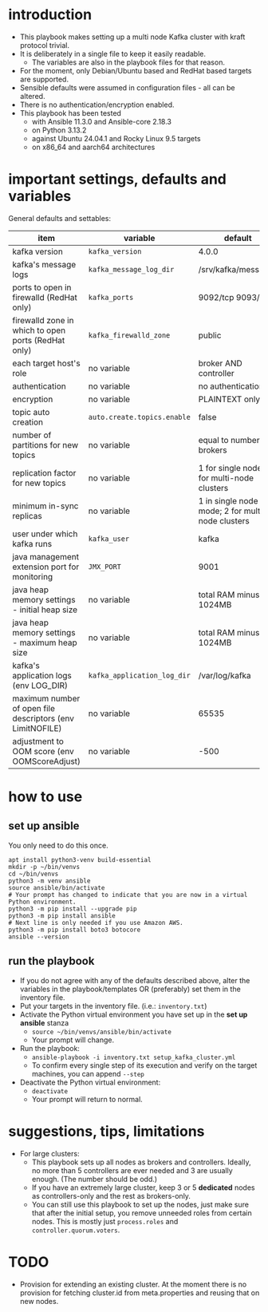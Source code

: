 # introduction

* This playbook makes setting up a multi node Kafka cluster with kraft protocol trivial. 
* It is deliberately in a single file to keep it easily readable.
    * The variables are also in the playbook files for that reason.
* For the moment, only Debian/Ubuntu based and RedHat based targets are supported. 
* Sensible defaults were assumed in configuration files - all can be altered. 
* There is no authentication/encryption enabled.
* This playbook has been tested 
    * with Ansible 11.3.0 and Ansible-core 2.18.3
    * on Python 3.13.2 
    * against Ubuntu 24.04.1 and Rocky Linux 9.5 targets
    * on x86_64 and aarch64 architectures

# important settings, defaults and variables

General defaults and settables:

item | variable | default | where used
-----|-----------|--------|----------
kafka version | `kafka_version` | 4.0.0 | main playbook
kafka's message logs | `kafka_message_log_dir` | /srv/kafka/messages | main playbook
ports to open in firewalld (RedHat only) | `kafka_ports` | 9092/tcp 9093/tcp | main playbook
firewalld zone in which to open ports (RedHat only) | `kafka_firewalld_zone` | public | main playbook
each target host's role | no variable | broker AND controller | `server.properties.j2`
authentication | no variable | no authentication | `server.properties.j2`
encryption | no variable | PLAINTEXT only | `server.properties.j2`
topic auto creation | `auto.create.topics.enable` | false | `server.properties.j2`
number of partitions for new topics | no variable | equal to number of brokers | `server.properties.j2`
replication factor for new topics | no variable | 1 for single node; 3 for multi-node clusters | `server.properties.j2`
minimum in-sync replicas | no variable | 1 in single node mode; 2 for multi-node clusters | `server.properties.j2`
user under which kafka runs | `kafka_user` | kafka | `kafka.service.j2`
java management extension port for monitoring | `JMX_PORT` | 9001 | `kafka.service.j2`
java heap memory settings - initial heap size | no variable | total RAM minus 1024MB | `kafka.service.j2`
java heap memory settings - maximum heap size | no variable | total RAM minus 1024MB | `kafka.service.j2`
kafka's application logs (env LOG_DIR) | `kafka_application_log_dir` | /var/log/kafka | `kafka.service.j2`
maximum number of open file descriptors (env LimitNOFILE) | no variable | 65535 | `kafka.service.j2`
adjustment to OOM score (env OOMScoreAdjust) | no variable | -500 | `kafka.service.j2`

# how to use

## set up ansible

You only need to do this once.

```
apt install python3-venv build-essential
mkdir -p ~/bin/venvs
cd ~/bin/venvs
python3 -m venv ansible
source ansible/bin/activate
# Your prompt has changed to indicate that you are now in a virtual Python environment.
python3 -m pip install --upgrade pip
python3 -m pip install ansible
# Next line is only needed if you use Amazon AWS.
python3 -m pip install boto3 botocore
ansible --version
```

## run the playbook

* If you do not agree with any of the defaults described above, alter the variables in the playbook/templates OR (preferably) set them in the inventory file.
* Put your targets in the inventory file. (i.e.: `inventory.txt`)
* Activate the Python virtual environment you have set up in the **set up ansible** stanza
    * `source ~/bin/venvs/ansible/bin/activate`
    * Your prompt will change.
* Run the playbook:
    * `ansible-playbook -i inventory.txt setup_kafka_cluster.yml`
    * To confirm every single step of its execution and verify on the target machines, you can append `--step`
* Deactivate the Python virtual environment:
    * `deactivate`
    * Your prompt will return to normal.

# suggestions, tips, limitations

* For large clusters:
    * This playbook sets up all nodes as brokers and controllers. Ideally, no more than 5 controllers are ever needed and 3 are usually enough. (The number should be odd.)
    * If you have an extremely large cluster, keep 3 or 5 **dedicated** nodes as controllers-only and the rest as brokers-only.
    * You can still use this playbook to set up the nodes, just make sure that after the initial setup, you remove unneeded roles from certain nodes. This is mostly just `process.roles` and `controller.quorum.voters`.

# TODO
* Provision for extending an existing cluster. At the moment there is no provision for fetching cluster.id from meta.properties and reusing that on new nodes. 
